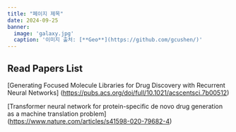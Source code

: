```yaml
---
title: "페이지 제목"
date: 2024-09-25
banner:
  image: 'galaxy.jpg'
  caption: '이미지 출처: [**Geo**](https://github.com/gcushen/)'
---
```

## Read Papers List

[Generating Focused Molecule Libraries for Drug Discovery with Recurrent Neural Networks]
(https://pubs.acs.org/doi/full/10.1021/acscentsci.7b00512)

[Transformer neural network for protein-specific de novo drug generation as a machine translation problem]
(https://www.nature.com/articles/s41598-020-79682-4)
